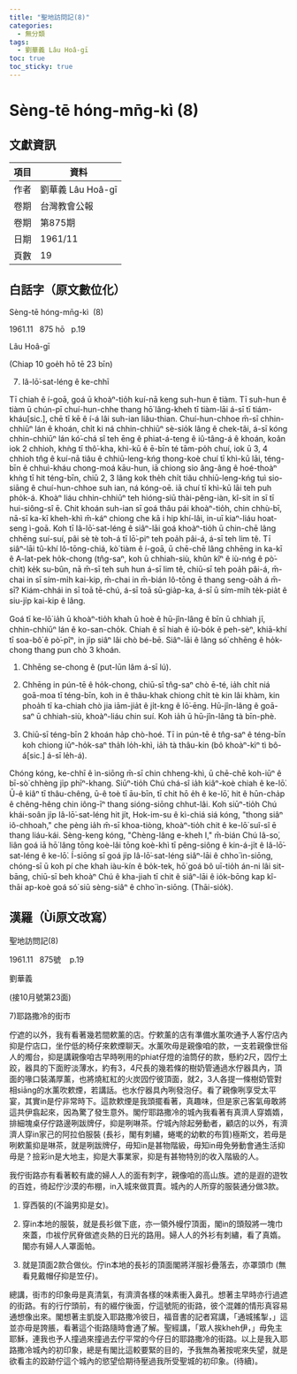 ```yaml
---
title: "聖地訪問記(8)"
categories:
  - 無分類
tags:
  - 劉華義 Lâu Hoâ-gī
toc: true
toc_sticky: true
---
```


# Sèng-tē hóng-mn̄g-kì (8)

## 文獻資訊

| 項目 | 資料 |
|---|---|
| 作者 | 劉華義 Lâu Hoâ-gī |
| 卷期 | 台灣教會公報 |
| 卷期 | 第875期 |
| 日期 | 1961/11 |
| 頁數 | 19 |

## 白話字（原文數位化）

Sèng-tē hóng-mn̄g-kì  (8)

1961.11   875 hō   p.19

Lâu Hoâ-gī

(Chiap 10 goe̍h hō tē 23 bīn)

7) Iâ-lō͘-sat-léng ê ke-chhī

Tī chiah ê í-goā, goá ū khoàⁿ-tio̍h kuí-nā keng suh-hun ê tiàm. Tī suh-hun ê tiàm ū chún-pī chuí-hun-chhe thang hō͘ lâng-kheh tī tiàm-lāi á-sī tī tiám-kháu[sic.], chē tī kē ê í-á lâi suh-ian liâu-thian. Chuí-hun-chhoe m̄-sī chhin-chhiūⁿ lán ê khoán, chi̍t ki ná chhin-chhiūⁿ sè-sio̍k lâng ê chek-tâi, á-sī kóng chhin-chhiūⁿ lán kó͘-chá sî teh ēng ê phiat-á-teng ê iû-tâng-á ê khoán, koân iok 2 chhioh, khǹg tī thô͘-kha, khì-kū ê ē-bīn té tām-po̍h chuí, iok ū 3, 4 chhioh tn̂g ê kuí-nā tiâu ê chhiū-leng-kńg thong-koè chuí tī khì-kū lāi, téng-bīn ê chhuì-kháu chong-moá kāu-hun, iā chiong sio âng-âng ê hoé-thoàⁿ khǹg tī hit téng-bīn, chiū 2, 3 lâng kok the̍h chi̍t tiâu chhiū-leng-kńg tuì sio-siāng ê chuí-hun-chhoe suh ian, ná kóng-oē. iā chuí tī khì-kū lāi teh puh pho̍k-á. Khoàⁿ liáu chhin-chhiūⁿ teh hióng-siū thài-pêng-iàn, kî-si̍t in sī tī hui-siông-sî ē. Chit khoán suh-ian sī goá thâu pái khoàⁿ-tio̍h, chin chhù-bī, nā-sī ka-kī kheh-khì m̄-káⁿ chiong che kā i hip khí-lâi, in-uī kiaⁿ-liáu hoat-seng ì-goā. Koh tī Iâ-lō͘-sat-léng ê siâⁿ-lāi goá khoàⁿ-tio̍h ū chin-chē lâng chhēng suí-suí, pâi sè tè toh-á tī lō͘-piⁿ teh poa̍h pâi-á, á-sī teh lim tê. Tī siâⁿ-lāi tû-khí lô-tōng-chiá, kò͘ tiàm ê í-goā, ū chē-chē lâng chhēng in ka-kī ê A-lat-pek ho̍k-chong (tn̂g-saⁿ, koh ū chhiah-siù, khûn kîⁿ ê iù-nńg ê pò͘-chit) ke̍k su-bûn, nā m̄-sī teh suh hun á-sī lim tê, chiū-sī teh poa̍h pâi-á, m̄-chai in sī sím-mi̍h kai-kip, m̄-chai in m̄-bián lô-tōng ē thang seng-oa̍h á m̄-sī? Kiám-chhái in sī toā tē-chú, á-sī toā sū-gia̍p-ka, á-sī ū sím-mi̍h te̍k-pia̍t ê siu-ji̍p kai-kip ê lâng.

Goá tī ke-lō͘ ia̍h ū khoàⁿ-tio̍h khah ū hoè ê hū-jîn-lâng ê bīn ū chhiah jī, chhin-chhiūⁿ lán ê ko-san-cho̍k. Chiah ê sī hiah ê iû-bo̍k ê peh-sèⁿ, khiā-khí tī soa-bô͘ ê pò͘-pîⁿ, in ji̍p siâⁿ lâi chò bé-bē. Siâⁿ-lāi ê lâng só͘ chhēng ê ho̍k-chong thang pun chò 3 khoán.

1. Chhēng se-chong ê (put-lūn lâm á-sī lú).

2. Chhēng in pún-tē ê ho̍k-chong, chiū-sī tn̂g-saⁿ chò ē-té, ia̍h chi̍t niá goā-moa tī téng-bīn, koh in ê thâu-khak chiong chi̍t tè kin lâi khàm, kin phoa̍h tī ka-chiah chò jia iām-jia̍t ê ji̍t-kng ê lō͘-ēng. Hū-jîn-lâng ê goā-saⁿ ū chhiah-siù, khoàⁿ-liáu chin suí. Koh ia̍h ū hū-jîn-lâng tà bīn-phè.

3. Chiū-sī téng-bīn 2 khoán ha̍p chò-hoé. Tī in pún-tē ê tn̂g-saⁿ ê téng-bīn koh chiong iûⁿ-ho̍k-saⁿ tha̍h lo̍h-khì, ia̍h tà thâu-kin (bô khoàⁿ-kìⁿ tì bô-á[sic.] á-sī le̍h-á).

Chóng kóng, ke-chhī ê ìn-siōng m̄-sī chin chheng-khì, ū chē-chē koh-iūⁿ ê bī-sò͘ chhèng ji̍p phīⁿ-khang. Siūⁿ-tio̍h Chú chá-sî ia̍h kiâⁿ-koè chiah ê ke-lō͘. Ū-ê kiâⁿ tī thâu-chêng, ū-ê toè tī āu-bīn, tī chit hō e̍h ê ke-lō͘, hit ê hūn-cha̍p ê chêng-hêng chin iông-īⁿ thang sióng-siōng chhut-lâi. Koh siūⁿ-tio̍h Chú khái-soân ji̍p Iâ-lō͘-sat-léng hit ji̍t, Hok-im-su ê kì-chiá siá kóng, "thong siâⁿ iô-chhoah," che pèng ia̍h m̄-sī khoa-tiòng, khoàⁿ-tio̍h chit ê ke-lō͘ suî-sî ē thang liáu-kái. Sèng-keng kóng, "Chèng-lâng e-kheh I," m̄-bián Chú Iâ-so͘, liân goá iā hō͘ lâng tōng koè-lâi tōng koè-khì tī pêng-siông ê kin-á-ji̍t ê Iâ-lō͘-sat-léng ê ke-lō͘. Í-siōng sī goá ji̍p Iâ-lō͘-sat-léng siâⁿ-lāi ê chho͘ ìn-siōng, chóng-sī ū koh pí che khah iàu-kín ê bo̍k-tek, hō͘ goá bô uī-tio̍h án-ni lâi sit-bāng, chiū-sī beh khoàⁿ Chú ê kha-jiah tī chit ê siâⁿ-lāi ê io̍k-bōng kap kî-thāi ap-koè goá só͘ siū sèng-siâⁿ ê chho͘ ìn-siōng. (Thāi-sio̍k).

## 漢羅（Ùi原文改寫）

聖地訪問記(8)

1961.11   875號    p.19

劉華義

(接10月號第23面)

7)耶路撒冷的街市

佇遮的以外，我有看著幾若間欶薰的店。佇欶薰的店有準備水薰吹通予人客佇店內抑是佇店口，坐佇低的椅仔來欶煙聊天。水薰吹毋是親像咱的款，一支若親像世俗人的燭台，抑是講親像咱古早時咧用的phiat仔燈的油筒仔的款，懸約2尺，囥佇土跤，器具的下面貯淡薄水，約有3，4尺長的幾若條的樹奶管通過水佇器具內，頂面的喙口裝滿厚薰，也將燒紅紅的火炭囥佇彼頂面，就2，3人各提一條樹奶管對相siāng的水薰吹欶煙，若講話。也水佇器具內咧發泡仔。看了親像咧享受太平宴，其實in是佇非常時下。這款欶煙是我頭擺看著，真趣味，但是家己客氣毋敢將這共伊翕起來，因為驚了發生意外。閣佇耶路撒冷的城內我看著有真濟人穿媠媠，排細塊桌仔佇路邊咧跋牌仔，抑是咧啉茶。佇城內除起勞動者，顧店的以外，有濟濟人穿in家己的阿拉伯服裝 (長衫，閣有刺繡，蜷墘的幼軟的布質)極斯文，若毋是咧欶薰抑是啉茶，就是咧跋牌仔，毋知in是甚物階級，毋知in毋免勞動會通生活抑毋是？撿彩in是大地主，抑是大事業家，抑是有甚物特別的收入階級的人。

我佇街路亦有看著較有歲的婦人人的面有刺字，親像咱的高山族。遮的是遐的遊牧的百姓，徛起佇沙漠的布棚，in入城來做買賣。城內的人所穿的服裝通分做3款。

1. 穿西裝的(不論男抑是女)。

2. 穿in本地的服裝，就是長衫做下底，亦一領外幔佇頂面，閣in的頭殼將一塊巾來蓋，巾袚佇尻脊做遮炎熱的日光的路用。婦人人的外衫有刺繡，看了真媠。閣亦有婦人人罩面帕。

3. 就是頂面2款合做伙。佇in本地的長衫的頂面閣將洋服衫疊落去，亦罩頭巾 (無看見戴帽仔抑是笠仔)。

總講，街市的印象毋是真清氣，有濟濟各樣的味素衝入鼻孔。想著主早時亦行過遮的街路。有的行佇頭前，有的綴佇後面，佇這號阨的街路，彼个混雜的情形真容易通想像出來。閣想著主凱旋入耶路撒冷彼日，福音書的記者寫講，「通城搖掣，」這並亦毋是誇脹，看著這个街路隨時會通了解。聖經講，「眾人挨kheh伊，」毋免主耶穌，連我也予人撞過來撞過去佇平常的今仔日的耶路撒冷的街路。以上是我入耶路撒冷城內的初印象，總是有閣比這較要緊的目的，予我無為著按呢來失望，就是欲看主的跤跡佇這个城內的慾望佮期待壓過我所受聖城的初印象。(待續)。

